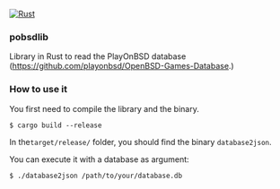 [![Rust](https://github.com/Hukadan/pobsdlib/actions/workflows/rust.yml/badge.svg?branch=main)](https://github.com/Hukadan/pobsdlib/actions/workflows/rust.yml)

### pobsdlib
Library in Rust to read the PlayOnBSD database 
(https://github.com/playonbsd/OpenBSD-Games-Database.)


### How to use it
You first need to compile the library and the binary.
```
$ cargo build --release
```

In the`target/release/` folder, you should find the binary `database2json`.

You can execute it with a database as argument:
```
$ ./database2json /path/to/your/database.db
```
